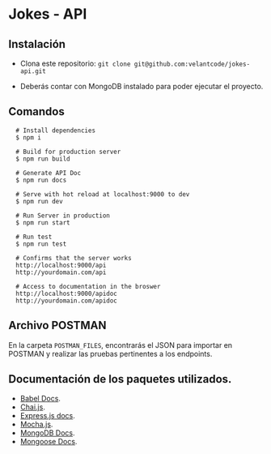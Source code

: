 # Jokes - API

## Instalación

- Clona este repositorio: `git clone git@github.com:velantcode/jokes-api.git`

- Deberás contar con MongoDB instalado para poder ejecutar el proyecto.

## Comandos

```
  # Install dependencies
  $ npm i

  # Build for production server
  $ npm run build

  # Generate API Doc
  $ npm run docs

  # Serve with hot reload at localhost:9000 to dev
  $ npm run dev

  # Run Server in production
  $ npm run start

  # Run test
  $ npm run test

  # Confirms that the server works
  http://localhost:9000/api
  http://yourdomain.com/api

  # Access to documentation in the broswer
  http://localhost:9000/apidoc
  http://yourdomain.com/apidoc
```

## Archivo POSTMAN

En la carpeta `POSTMAN_FILES`, encontrarás el JSON para importar en POSTMAN y realizar las pruebas pertinentes a los endpoints.

## Documentación de los paquetes utilizados.

- [Babel Docs](https://babeljs.io/).
- [Chai.js](https://chaijs.com/).
- [Express.js docs](https://expressjs.com).
- [Mocha.js](https://mochajs.org/).
- [MongoDB Docs](https://docs.mongodb.com/drivers/node/current/).
- [Mongoose Docs](https://mongoosejs.com/docs/).
